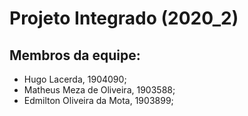 # Projeto Integrado (2020_2)

## Membros da equipe:
* Hugo Lacerda, 1904090;
* Matheus Meza de Oliveira, 1903588;
* Edmilton Oliveira da Mota, 1903899;

